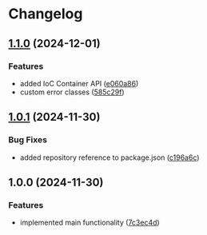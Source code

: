 # Changelog

## [1.1.0](https://github.com/Frazier-Software/di/compare/v1.0.1...v1.1.0) (2024-12-01)


### Features

* added IoC Container API ([e060a86](https://github.com/Frazier-Software/di/commit/e060a86cfff10f92fa79034299ce4db583a0bef7))
* custom error classes ([585c29f](https://github.com/Frazier-Software/di/commit/585c29fcf0cb51f1daddea10a4524d6bac5f5797))

## [1.0.1](https://github.com/Frazier-Software/di/compare/v1.0.0...v1.0.1) (2024-11-30)


### Bug Fixes

* added repository reference to package.json ([c196a6c](https://github.com/Frazier-Software/di/commit/c196a6c87180f89f90424d2757b75215baa18c5c))

## 1.0.0 (2024-11-30)


### Features

* implemented main functionality ([7c3ec4d](https://github.com/Frazier-Software/di/commit/7c3ec4db47a85b2e6a3e761c9d94229b343f3f67))
